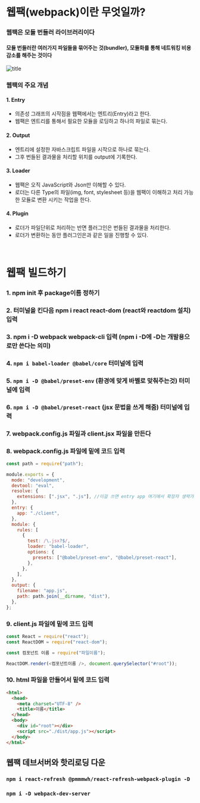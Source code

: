 # 웹팩(webpack)이란 무엇일까?

### 웹팩은 **모듈 번들러** 라이브러리이다

#### 모듈 번들러란 여러가지 파일들을 묶어주는 것(bundler), 모듈화를 통해 네트워킹 비용 감소를 해주는 것이다

![title](https://img1.daumcdn.net/thumb/R800x0/?scode=mtistory2&fname=https%3A%2F%2Ft1.daumcdn.net%2Fcfile%2Ftistory%2F991224375B091F2C08)

### 웹팩의 주요 개념

#### 1. Entry

- 의존성 그래프의 시작점을 웹팩에서는 엔트리(Entry)라고 한다.
- 웹팩은 엔트리를 통해서 필요한 모듈을 로딩하고 하나의 파일로 묶는다.

#### 2. Output

- 엔트리에 설정한 자바스크립트 파일을 시작으로 하나로 묶는다.
- 그후 번들된 결과물을 처리할 위치를 output에 기록한다.

#### 3. Loader

- 웹팩은 오직 JavaScript와 Json만 이해할 수 있다.
- 로더는 다른 Type의 파일(img, font, stylesheet 등)을 웹팩이 이해하고 처리 가능한 모듈로 변환 시키는 작업을 한다.

#### 4. Plugin

- 로더가 파일단위로 처리하는 반면 플러그인은 번들된 결과물을 처리한다.
- 로더가 변환하는 동안 플러그인은과 같은 일을 진행할 수 있다.

<br>

# 웹팩 빌드하기

### 1. npm init 후 package이름 정하기
 
### 2. 터미널을 킨다음 npm i react react-dom (react와 reactdom 설치) 입력

### 3. npm i -D webpack webpack-cli 입력 (npm i -D에 -D는 개발용으로만 쓴다는 의미)

### 4. `npm i babel-loader @babel/core` 터미널에 입력

### 5. `npm i -D @babel/preset-env` (환경에 맞게 바벨로 맞춰주는것) 터미널에 입력

### 6. `npm i -D @babel/preset-react` (jsx 문법을 쓰게 해줌) 터미널에 입력

### 7. webpack.config.js 파일과 client.jsx 파일을 만든다

### 8. webpack.config.js 파일에 밑에 코드 입력

```js
const path = require("path");

module.exports = {
  mode: "development",
  devtool: "eval",
  resolve: {
    extensions: [".jsx", ".js"], //이걸 쓰면 entry app 여기에서 확장자 생략갸능
  },
  entry: {
    app: "./client",
  },
  module: {
    rules: [
      {
        test: /\.jsx?$/,
        loader: "babel-loader",
        options: {
          presets: ["@babel/preset-env", "@babel/preset-react"],
        },
      },
    ],
  },
  output: {
    filename: "app.js",
    path: path.join(__dirname, "dist"),
  },
};
```

### 9. client.js 파일에 밑에 코드 입력

```js
const React = require("react");
const ReactDOM = require("react-dom");

const 컴포넌트 이름 = require("파일이름");

ReactDOM.render(<컴포넌트이름 />, document.querySelector("#root"));

```

### 10. html 파일을 만들어서 밑에 코드 입력

```html
<html>
  <head>
    <meta charset="UTF-8" />
    <title>이름</title>
  </head>
  <body>
    <div id="root"></div>
    <script src="./dist/app.js"></script>
  </body>
</html>
```

## 웹팩 데브서버와 핫리로딩 다운

### `npm i react-refresh @pmmmwh/react-refresh-webpack-plugin -D`

### `npm i -D webpack-dev-server`
